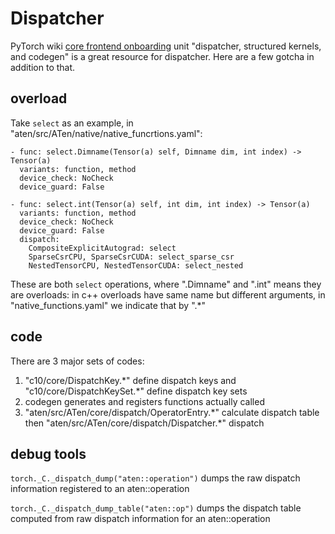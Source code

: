 # Dispatcher
PyTorch wiki [core frontend onboarding](https://github.com/pytorch/pytorch/wiki/Core-Frontend-Onboarding) unit "dispatcher, structured kernels, and codegen" is a great resource for dispatcher. Here are a few gotcha in addition to that.

## overload
Take `select` as an example, in "aten/src/ATen/native/native_funcrtions.yaml":
```
- func: select.Dimname(Tensor(a) self, Dimname dim, int index) -> Tensor(a)
  variants: function, method
  device_check: NoCheck
  device_guard: False

- func: select.int(Tensor(a) self, int dim, int index) -> Tensor(a)
  variants: function, method
  device_check: NoCheck
  device_guard: False
  dispatch:
    CompositeExplicitAutograd: select
    SparseCsrCPU, SparseCsrCUDA: select_sparse_csr
    NestedTensorCPU, NestedTensorCUDA: select_nested
```
These are both `select` operations, where ".Dimname" and ".int" means they are overloads: in c++ overloads have same name but different arguments, in "native_functions.yaml" we indicate that by ".\*"

## code
There are 3 major sets of codes:
1. "c10/core/DispatchKey.\*" define dispatch keys and "c10/core/DispatchKeySet.\*" define dispatch key sets
2. codegen generates and registers functions actually called
3. "aten/src/ATen/core/dispatch/OperatorEntry.\*" calculate dispatch table then "aten/src/ATen/core/dispatch/Dispatcher.\*" dispatch

## debug tools
`torch._C._dispatch_dump("aten::operation")` dumps the raw dispatch information registered to an aten::operation

`torch._C._dispatch_dump_table("aten::op")` dumps the dispatch table computed from raw dispatch information for an aten::operation

